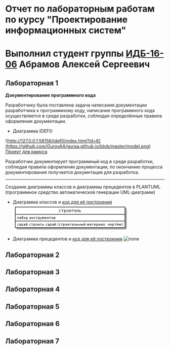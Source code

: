 # Отчет по лабораторным работам по курсу "Проектирование информационных систем"
# Выполнил студент группы [ИДБ-16-06](https://github.com/stankin/design-1/wiki/list-idb-16-06) Абрамов Алексей Сергеевич

## Лабораторная 1

**Документирование программного кода**

Разработчику была поставлена задача написания документации разработчика к программному коду, написание программного кода осуществляется в среде разработки, соблюдая определённые правила оформления документации.

+ Диаграмма IDEF0:

![http://127.0.0.1:58156/idef0/index.html?id=6](https://github.com/GurovAA/guraa.github.io/blob/master/model.png)
[Проект для рамуса](https://github.com/GurovAA/guraa.github.io/blob/master/Laba1.rsf)

Разработчик документирует программный код в среде разработки, соблюдая правила оформления документации, по окончанию процесса документирования получается докумнтация для разработка.

***

Создание диаграммы классов и диаграммы прецедентов в PLANTUML (программное средство автоматической генерации UML-диаграмм)

+ Диаграмма классов и [код для её построения](https://github.com/GurovAA/guraa.github.io/blob/master/сlass.txt)
![none](https://github.com/Abramov-Al/Abrabov.github.io/blob/master/-YSpfQcgGdU.jpg)

+ Диаграмма прецедентов и [код для её построения](https://github.com/GurovAA/guraa.github.io/blob/master/prec.txt)
![none](https://github.com/GurovAA/guraa.github.io/blob/master/fL4xJiD04AspfnYvWY8I1q0e2RKbTzGhUqciE5wqNek28F4fk00zKD66X1MM0USAunlnaaqa8z4Xo-Fn-ymyhmU5bSQMiqmKqpI_a4REICPM6xeIlP6CfsEZopmvrHcWiqbgbUWDZT6N7Xbba42eJQ9C5xhkp2iB5Sj2_NjYfiujMKqc7Kyi9QbHiKrrBdpUw8XaGG6_ikDFRdY9Pntio717FhKte5.png)

## Лабораторная 2

## Лабораторная 3

## Лабораторная 4

## Лабораторная 5

## Лабораторная 6

## Лабораторная 7
